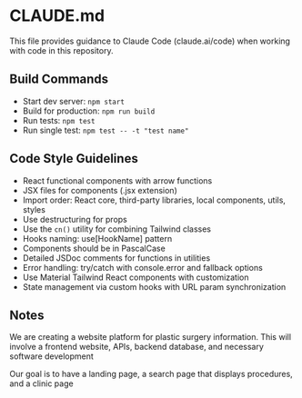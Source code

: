 # CLAUDE.md

This file provides guidance to Claude Code (claude.ai/code) when working with code in this repository.

## Build Commands
- Start dev server: `npm start`
- Build for production: `npm run build`
- Run tests: `npm test`
- Run single test: `npm test -- -t "test name"`

## Code Style Guidelines
- React functional components with arrow functions
- JSX files for components (.jsx extension)
- Import order: React core, third-party libraries, local components, utils, styles
- Use destructuring for props
- Use the `cn()` utility for combining Tailwind classes
- Hooks naming: use[HookName] pattern
- Components should be in PascalCase
- Detailed JSDoc comments for functions in utilities
- Error handling: try/catch with console.error and fallback options
- Use Material Tailwind React components with customization
- State management via custom hooks with URL param synchronization

## Notes
We are creating a website platform for plastic surgery information. This will involve a frontend website, APIs, backend database, and necessary software development

Our goal is to have a landing page, a search page that displays procedures, and a clinic page 